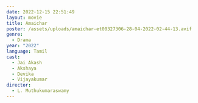 ```yaml
---
date: 2022-12-15 22:51:49
layout: movie
title: Amaichar
poster: /assets/uploads/amaichar-et00327306-28-04-2022-02-44-13.avif
genre:
  - Drama
year: "2022"
language: Tamil
cast:
  - Jai Akash
  - Akshaya
  - Devika
  - Vijayakumar
director:
  - L. Muthukumaraswamy
---
```


